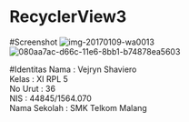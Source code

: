 # RecyclerView3
#Screenshot
![img-20170109-wa0013](https://cloud.githubusercontent.com/assets/22088378/21758217/080aa7ac-d66c-11e6-8bb1-b74878ea5603.jpg)
![080aa7ac-d66c-11e6-8bb1-b74878ea5603](https://cloud.githubusercontent.com/assets/22088378/22194596/1912e932-e176-11e6-981a-b75954aeecb5.jpg)

#Identitas
Nama : Vejryn Shaviero <br>
Kelas : XI RPL 5 <br>
No Urut : 36 <br>
NIS : 44845/1564.070 <br>
Nama Sekolah : SMK Telkom Malang
